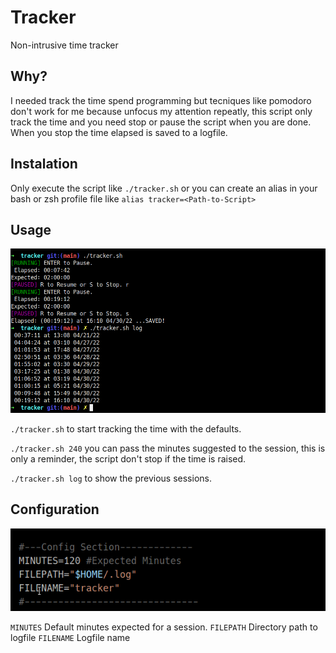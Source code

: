 # Tracker
Non-intrusive time tracker

## Why?

I needed track the time spend programming but tecniques like pomodoro don't work for me because unfocus my attention repeatly, this script only track the time and you need stop or pause the script when you are done. When you stop the time elapsed is saved to a logfile.  

## Instalation

Only execute the script like `./tracker.sh` or you can create an alias in your bash or zsh profile file like `alias tracker=<Path-to-Script>`

## Usage

![usage](https://github.com/hyperdarker/tracker/blob/main/img/usage.png)

`./tracker.sh` to start tracking the time with the defaults.

`./tracker.sh 240` you can pass the minutes suggested to the session, this is only a reminder, the script don't stop if the time is raised.

`./tracker.sh log` to show the previous sessions.

## Configuration

![config](https://github.com/hyperdarker/tracker/blob/main/img/config.png)
<!-- ![config](https://raw.githubusercontent.com/hyperdarker/tracker/main/img/config.png) -->

`MINUTES` Default minutes expected for a session.
`FILEPATH` Directory path to logfile
`FILENAME` Logfile name

